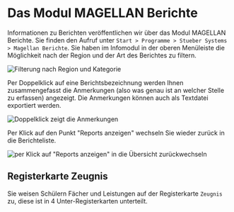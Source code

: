 # Das Modul MAGELLAN Berichte

Informationen zu Berichten veröffentlichen wir über das Modul MAGELLAN Berichte. Sie finden den Aufruf unter `Start > Programme > Stueber Systems > Magellan Berichte`.
Sie haben im Infomodul in der oberen Menüleiste die Möglichkeit nach der Region und der Art des Berichtes zu filtern.

![Filterung nach Region und Kategorie](/assets/images/fach16.png)

Per Doppelklick auf eine Berichtsbezeichnung werden Ihnen zusammengefasst die Anmerkungen (also was genau  ist an welcher Stelle zu erfassen) angezeigt. Die Anmerkungen können auch als Textdatei exportiert werden.

![Doppelklick zeigt die Anmerkungen](/assets/images/fach17.png)

Per Klick auf den Punkt "Reports anzeigen" wechseln Sie wieder zurück in die Berichteliste.

![per Klick auf "Reports anzeigen" in die Übersicht zurückwechseln](/assets/images/fach18.png)

## Registerkarte Zeugnis

Sie weisen Schülern Fächer und Leistungen auf der Registerkarte `Zeugnis` zu, diese ist in 4 Unter-Registerkarten unterteilt.